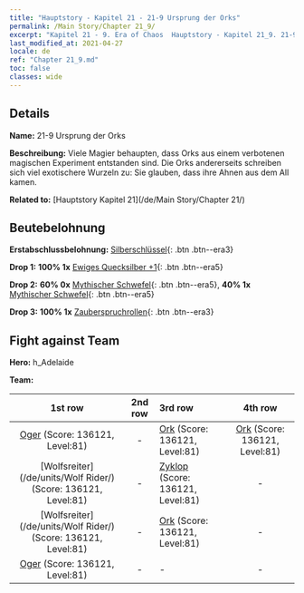 ```yaml
---
title: "Hauptstory - Kapitel 21 - 21-9 Ursprung der Orks"
permalink: /Main Story/Chapter 21_9/
excerpt: "Kapitel 21 - 9. Era of Chaos  Hauptstory - Kapitel 21_9. 21-9 Ursprung der Orks"
last_modified_at: 2021-04-27
locale: de
ref: "Chapter 21_9.md"
toc: false
classes: wide
---
```


## Details

 **Name:** 21-9 Ursprung der Orks

 **Beschreibung:** Viele Magier behaupten, dass Orks aus einem verbotenen magischen Experiment entstanden sind. Die Orks andererseits schreiben sich viel exotischere Wurzeln zu: Sie glauben, dass ihre Ahnen aus dem All kamen.

 **Related to:** [Hauptstory Kapitel 21](/de/Main Story/Chapter 21/)

## Beutebelohnung

 **Erstabschlussbelohnung:** [Silberschlüssel](/ItemsDE/con_693/){: .btn .btn--era3}

 **Drop 1:** **100% 1x** [Ewiges Quecksilber +1](/ItemsDE/mat_70/){: .btn .btn--era5}

 **Drop 2:** **60% 0x** [Mythischer Schwefel](/ItemsDE/mat_64/){: .btn .btn--era5}, **40% 1x** [Mythischer Schwefel](/ItemsDE/mat_64/){: .btn .btn--era5}

 **Drop 3:** **100% 1x** [Zauberspruchrollen](/ItemsDE/con_694/){: .btn .btn--era3}


## Fight against Team
 **Hero:** h_Adelaide

 **Team:**


  | 1st row | 2nd row | 3rd row | 4th row |
  |:----:|:----:|:----|:----:|
  | [Oger](/de/units/Ogre/) (Score: 136121, Level:81)  | - | [Ork](/de/units/Orc/) (Score: 136121, Level:81)  | [Ork](/de/units/Orc/) (Score: 136121, Level:81)  |
  | [Wolfsreiter](/de/units/Wolf Rider/) (Score: 136121, Level:81)  | - | [Zyklop](/de/units/Cyclops/) (Score: 136121, Level:81)  | - |
  | [Wolfsreiter](/de/units/Wolf Rider/) (Score: 136121, Level:81)  | - | [Ork](/de/units/Orc/) (Score: 136121, Level:81)  | - |
  | [Oger](/de/units/Ogre/) (Score: 136121, Level:81)  | - | - | - |



